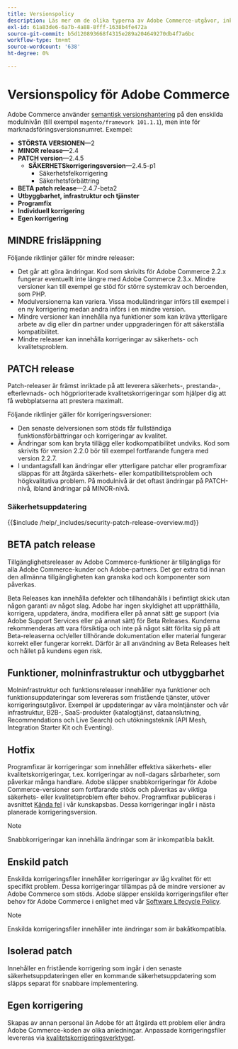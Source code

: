 ```yaml
---
title: Versionspolicy
description: Läs mer om de olika typerna av Adobe Commerce-utgåvor, inklusive smärre utgåvor, korrigeringsfiler, säkerhetskorrigeringar, funktioner, snabbkorrigeringar, enskilda korrigeringsfiler och anpassade korrigeringsfiler.
exl-id: 61a83de6-6a7b-4a88-8fff-1638b4fe472a
source-git-commit: b5d120893668f4315e289a204649270db4f7a6bc
workflow-type: tm+mt
source-wordcount: '638'
ht-degree: 0%

---
```


# Versionspolicy för Adobe Commerce

Adobe Commerce använder [semantisk versionshantering](https://semver.org/) på den enskilda modulnivån (till exempel `magento/framework 101.1.1`), men inte för marknadsföringsversionsnumret. Exempel:

- **STÖRSTA VERSIONEN**—2
- **MINOR release**—2.4
- **PATCH version**—2.4.5
   - **SÄKERHETSkorrigeringsversion**—2.4.5-p1
      - Säkerhetsfelkorrigering
      - Säkerhetsförbättring
- **BETA patch release**—2.4.7-beta2
- **Utbyggbarhet, infrastruktur och tjänster**
- **Programfix**
- **Individuell korrigering**
- **Egen korrigering**

## MINDRE frisläppning

Följande riktlinjer gäller för mindre releaser:

- Det går att göra ändringar. Kod som skrivits för Adobe Commerce 2.2.x fungerar eventuellt inte längre med Adobe Commerce 2.3.x. Mindre versioner kan till exempel ge stöd för större systemkrav och beroenden, som PHP.
- Modulversionerna kan variera. Vissa moduländringar införs till exempel i en ny korrigering medan andra införs i en mindre version.
- Mindre versioner kan innehålla nya funktioner som kan kräva ytterligare arbete av dig eller din partner under uppgraderingen för att säkerställa kompatibilitet.
- Mindre releaser kan innehålla korrigeringar av säkerhets- och kvalitetsproblem.

## PATCH release

Patch-releaser är främst inriktade på att leverera säkerhets-, prestanda-, efterlevnads- och högprioriterade kvalitetskorrigeringar som hjälper dig att få webbplatserna att prestera maximalt.

Följande riktlinjer gäller för korrigeringsversioner:

- Den senaste delversionen som stöds får fullständiga funktionsförbättringar och korrigeringar av kvalitet.
- Ändringar som kan bryta tillägg eller kodkompatibilitet undviks. Kod som skrivits för version 2.2.0 bör till exempel fortfarande fungera med version 2.2.7.
- I undantagsfall kan ändringar eller ytterligare patchar eller programfixar släppas för att åtgärda säkerhets- eller kompatibilitetsproblem och högkvalitativa problem. På modulnivå är det oftast ändringar på PATCH-nivå, ibland ändringar på MINOR-nivå.

### Säkerhetsuppdatering

{{$include /help/_includes/security-patch-release-overview.md}}

## BETA patch release

Tillgänglighetsreleaser av Adobe Commerce-funktioner är tillgängliga för alla Adobe Commerce-kunder och Adobe-partners. Det ger extra tid innan den allmänna tillgängligheten kan granska kod och komponenter som påverkas.

Beta Releases kan innehålla defekter och tillhandahålls i befintligt skick utan någon garanti av något slag. Adobe har ingen skyldighet att upprätthålla, korrigera, uppdatera, ändra, modifiera eller på annat sätt ge support (via Adobe Support Services eller på annat sätt) för Beta Releases. Kunderna rekommenderas att vara försiktiga och inte på något sätt förlita sig på att Beta-releaserna och/eller tillhörande dokumentation eller material fungerar korrekt eller fungerar korrekt. Därför är all användning av Beta Releases helt och hållet på kundens egen risk.

## Funktioner, molninfrastruktur och utbyggbarhet

Molninfrastruktur och funktionsreleaser innehåller nya funktioner och funktionsuppdateringar som levereras som fristående tjänster, utöver korrigeringsutgåvor. Exempel är uppdateringar av våra molntjänster och vår infrastruktur, B2B-, SaaS-produkter (katalogtjänst, dataanslutning, Recommendations och Live Search) och utökningsteknik (API Mesh, Integration Starter Kit och Eventing).

## Hotfix

Programfixar är korrigeringar som innehåller effektiva säkerhets- eller kvalitetskorrigeringar, t.ex. korrigeringar av noll-dagars sårbarheter, som påverkar många handlare. Adobe släpper snabbkorrigeringar för Adobe Commerce-versioner som fortfarande stöds och påverkas av viktiga säkerhets- eller kvalitetsproblem efter behov. Programfixar publiceras i avsnittet [Kända fel](https://support.magento.com/hc/en-us/sections/360003869892-Known-issues-patches-attached-) i vår kunskapsbas. Dessa korrigeringar ingår i nästa planerade korrigeringsversion.

>[!NOTE]
>
>Snabbkorrigeringar kan innehålla ändringar som är inkompatibla bakåt.

## Enskild patch

Enskilda korrigeringsfiler innehåller korrigeringar av låg kvalitet för ett specifikt problem. Dessa korrigeringar tillämpas på de mindre versioner av Adobe Commerce som stöds. Adobe släpper enskilda korrigeringsfiler efter behov för Adobe Commerce i enlighet med vår [Software Lifecycle Policy](https://www.adobe.com/content/dam/cc/en/legal/terms/enterprise/pdfs/Adobe-Commerce-Software-Lifecycle-Policy.pdf).

>[!NOTE]
>
>Enskilda korrigeringsfiler innehåller inte ändringar som är bakåtkompatibla.

## Isolerad patch

Innehåller en fristående korrigering som ingår i den senaste säkerhetsuppdateringen eller en kommande säkerhetsuppdatering som släpps separat för snabbare implementering.

## Egen korrigering

Skapas av annan personal än Adobe för att åtgärda ett problem eller ändra Adobe Commerce-koden av olika anledningar. Anpassade korrigeringsfiler levereras via [kvalitetskorrigeringsverktyget](https://experienceleague.adobe.com/docs/commerce-operations/tools/quality-patches-tool/usage.html).
